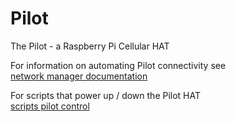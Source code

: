 # Pilot
The Pilot - a Raspberry Pi Cellular HAT  

For information on automating Pilot connectivity see  
[network manager documentation](./networkManagerDocs/README.md)  

For scripts that power up / down the Pilot HAT  
[scripts pilot control](./scripts_pilotControl/)
